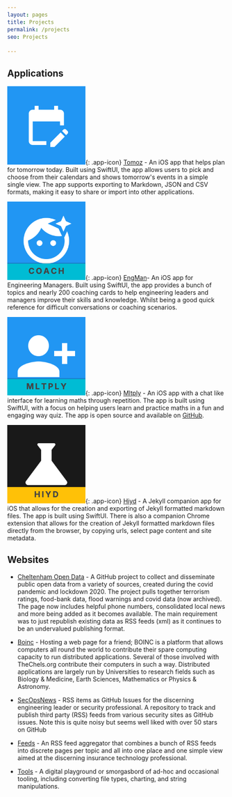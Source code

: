 ```yaml
---
layout: pages
title: Projects
permalink: /projects
seo: Projects

---
```


## Applications

![Tomoz App Icon](images/apps/tomoz-icon.png){: .app-icon} [Tomoz](https://apps.apple.com/gb/app/Tomoz/) - An iOS app that helps plan for tomorrow today. Built using SwiftUI, the app allows users to pick and choose from their calendars and shows tomorrow's events in a simple single view. The app supports exporting to Markdown, JSON and CSV formats, making it easy to share or import into other applications.

![EngMan App Icon](images/apps/engman-icon.png){: .app-icon} [EngMan](https://apps.apple.com/gb/app/engman/id6747295473)- An iOS app for Engineering Managers. Built using SwiftUI, the app provides a bunch of topics and nearly 200 coaching cards to help engineering leaders and managers improve their skills and knowledge. Whilst being a good quick reference for difficult conversations or coaching scenarios.

![Mltply App Icon](images/apps/mltply-icon.png){: .app-icon} [Mltply](https://apps.apple.com/gb/app/mltply/id6747147316) - An iOS app with a chat like interface for learning maths through repetition. The app is built using SwiftUI, with a focus on helping users learn and practice maths in a fun and engaging way quiz. The app is open source and available on [GitHub](https://github.com/mat-0/Mltply).

![Hiyd App Icon](images/apps/hiyd-icon.png){: .app-icon} [Hiyd](https://apps.apple.com/gb/app/hiyd/id6746853559) - A Jekyll companion app for iOS that allows for the creation and exporting of Jekyll formatted markdown files. The app is built using SwiftUI. There is also a companion Chrome extension that allows for the creation of Jekyll formatted markdown files directly from the browser, by copying urls, select page content and site metadata.

## Websites

- [Cheltenham Open Data](https://cod.thechels.uk) - A GitHub project to collect and disseminate public open data from a variety of sources, created during the covid pandemic and lockdown 2020. The project pulls together terrorism ratings, food-bank data, flood warnings and covid data (now archived). The page now includes helpful phone numbers, consolidated local news and more being added as it becomes available. The main requirement was to just republish existing data as RSS feeds (xml) as it continues to be an undervalued publishing format.

- [Boinc](https://boinc.thechels.uk) - Hosting a web page for a friend; BOINC is a platform that allows computers all round the world to contribute their spare computing capacity to run distributed applications. Several of those involved with TheChels.org contribute their computers in such a way. Distributed applications are largely run by Universities to research fields such as Biology & Medicine, Earth Sciences, Mathematics or Physics & Astronomy.

- [SecOpsNews](https://github.com/SecOpsNews/news) - RSS items as GitHub Issues for the discerning engineering leader or security professional. A repository to track and publish third party (RSS) feeds from various security sites as GitHub issues. Note this is quite noisy but seems well liked with over 50 stars on GitHub

- [Feeds](https://feeds.thechels.uk/) - An RSS feed aggregator that combines a bunch of RSS feeds into discrete pages per topic and all into one place and one simple view aimed at the discerning insurance technology professional.

- [Tools](https://tools.thechels.uk) - A digital playground or smorgasbord of ad-hoc and occasional tooling, including converting file types, charting, and string manipulations.
